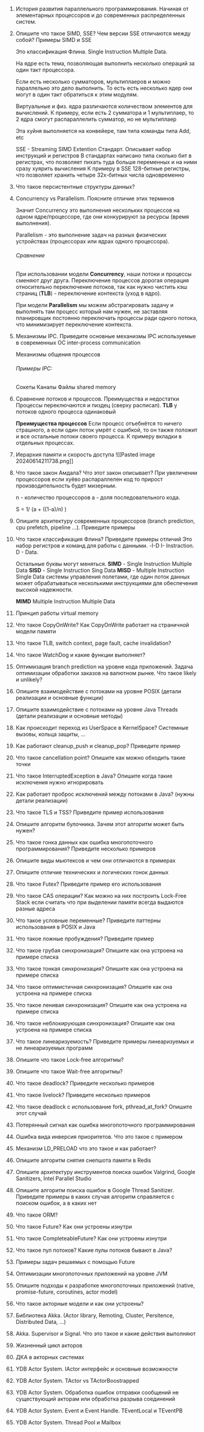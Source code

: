 1. История развития параллельного программирования. Начиная от элементарных процессоров и до современных распределенных систем.
2. Опишите что такое SIMD, SSE? Чем версии SSE отличаются между собой? Примеры SIMD и SSE
   
   Это классификация Флина.
   Single Instruction Multiple Data.
   
   На ядре есть тема, позволяющая выполнить несколько операций за один такт процессора. 
   
   Если есть несколько сумматоров, мультиплаеров и можно параллельно это дело выполнить. 
   То есть есть несколько ядер они могут в один такт обратиться к этим модулям.
   
   Виртуальные и физ. ядра различаются количеством элементов для вычислений. К примеру, если есть 2 сумматора и 1 мультиплаер, то 2 ядра смогут распараллелить сумматор, но не мультиплаер
   
   Эта хуйня выполняется на конвейере, там типа команды типа Add, etc
   
   SSE - Streaming SIMD Extention
   Стандарт. Описывает набор инструкций и регистров
   В стандартах написано типа сколько бит в регистрах, что позволяет пихать туда больше переменных и на ними сразу хуярить вычисления
   К примеру в SSE 128-битные регистры, что позволяет хранить четыре 32х-битных числа одновременно

3. Что такое персистентные структуры данных?
4. Concurrency vs Parallelism. Поясните отличие этих терминов
   
   Значит Concurrency это выполнения нескольких процессов на одном ядре/процессоре, где они конкурируют за ресурсы (время выполнения).
   
   Parallelism - это выполнение задач на разных физических устройствах (процессорах или ядрах одного процессора).
   
   ###### Сравнение
   При использовании модели **Concurrency**, наши потоки и процессы сменяют друг друга. Переключение процессов дорогая операция относительно переключение потоков, так как нужно чистить кэш страниц (**TLB**) - переключение контекста (уход в ядро).
   
   При модели **Parallelism** мы можем абстрагировать задачу и выполнять там процесс который нам нужен, не заставляя планировщик постоянно переключать процессы ради одного потока, что минимизирует переключение контекста.
   
5. Механизмы IPC. Приведите основные механизмы IPC используемые в современных ОС
   inter-process communication
   
   Механизмы общения процессов
   
   ###### Примеры IPC: 
   Сокеты
   Каналы
   Файлы
   shared memory
6. Сравнение потоков и процессов. Преимущества и недостатки
   Процессы переключаются и пиздец (сверху расписал). **TLB** у потоков одного процесса одинаковый
   
   **Преимущества процессов**
   Если процесс отъебнётся то ничего страшного, а если один поток умрёт  с ошибкой, то он также положит и все остальные потоки своего процесса.
   К примеру вкладки в отдельных процессах.
   
7. Иерархия памяти и скорость доступа
   ![[Pasted image 20240614211738.png]]
8. Что такое закон Амдала? Что этот закон описывает?
   При увеличении процессоров если хуёво распараллелен код то прирост производительность будет мизерным.
   
   n - количество процессоров
   a - доля последовательного кода.
   
   S = 1/ (a + ((1-a)/n)  )
9. Опишите архитектуру современных процессоров (branch prediction, cpu prefetch, pipeline ...). Приведите примеры
10. Что такое классификация Флина? Приведите примеры отличий
    Это набор регистров и команд для работы с данными.
    -I-D
    I- Instraction. D - Data.
    
    Остальные буквы могут меняться.
    **SIMD** - Single Instruction Multiple Data
    **SISD** - Single Instruction Sing Data
    **MISD** - Multiple Instruction Single Data
    системы управления полетами, где один поток данных может обрабатываться несколькими инструкциями для обеспечения высокой надежности.
    
    **MIMD** Multiple Instruction Multiple Data
    
11. Принцип работы virtual memory
12. Что такое CopyOnWrite? Как CopyOnWrite работает на страничной модели памяти
13. Что такое TLB, switch context, page fault, cache invalidation?
14. Что такое WatchDog и какие функции выполняет?
15. Оптимизация branch prediction на уровне кода приложений. Задача оптимизации обработки заказов на валютном рынке. Что такое likely и unlikely?
16. Опишите взаимодействие с потоками на уровне POSIX (детали реализации и основные функции)
17. Опишите взаимодействие с потоками на уровне Java Threads (детали реализации и основные методы)
18. Как происходит переход из UserSpace в KernelSpace? Системные вызовы, кольца защиты, ...
19. Как работают cleanup_push и cleanup_pop? Приведите пример
20. Что такое сancellation point? Опишите как можно обходить такие точки
21. Что такое InterruptedException в Java? Опишите когда такие исключения нужно игнорировать
22. Как работает проброс исключений между потоками в Java? (нужны детали реализации)
23. Что такое TLS и TSS? Приведите пример использования
24. Опишите алгоритм булочника. Зачем этот алгоритм может быть нужен?
25. Что такое гонка данных как ошибка многопоточного программирования? Приведите несколько примеров
26. Опишите виды мьютексов и чем они отличаются в примерах
27. Опишите отличие технических и логических гонок данных
28. Что такое Futex? Приведите пример его использования
29. Что такое CAS операции? Как можно на них построить Lock-Free Stack если считать что при выделении памяти всегда выдаются разные адреса
30. Что такое условные переменные? Приведите паттерны использования в POSIX и Java
31. Что такое ложные пробуждения? Приведите пример
32. Что такое грубая синхронизация? Опишите как она устроена на примере списка
33. Что такое тонкая синхронизация? Опишите как она устроена на примере списка
34. Что такое оптимистичная синхронизация? Опишите как она устроена на примере списка
35. Что такое ленивая синхронизация? Опишите как она устроена на примере списка
36. Что такое неблокирующая синхронизация? Опишите как она устроена на примере списка
37. Что такое линеаризуемость? Приведите примеры линеаризуемых и не линеаризуемых программ
38. Опишите что такое Lock-free алгоритмы?
39. Опишите что такое Wait-free алгоритмы?
40. Что такое deadlock? Приведите несколько примеров
41. Что такое livelock? Приведите несколько примеров
42. Что такое deadlock с использование fork, pthread_at_fork? Опишите этот случай
43. Потерянный сигнал как ошибка многопоточного программирования
44. Ошибка вида инверсия приоритетов. Что это такое с примером
45. Механизм LD_PRELOAD что это такое и как работает?
46. Опишите алгоритм снятия снепшота памяти в Redis
47. Опишите архитектуру инструментов поиска ошибок Valgrind, Google Sanitizers, Intel Parallel Studio
48. Опишите алгоритм поиска ошибок в Google Thread Sanitizer. Приведите примеры в каких случая алгоритм справляется с поиском ошибок, а в каких нет
49. Что такое ORM?
50. Что такое Future? Как они устроены изнутри
51. Что такое CompleteableFuture? Как они устроены изнутри
52. Что такое пул потоков? Какие пулы потоков бывают в Java?
53. Примеры задач решаемых с помощью Future
54. Оптимизации многопоточных приложений на уровне JVM
55. Опишите подходы к разработке многопоточных приложений (native, promise-future, coroutines, actor model)
56. Что такое акторные модели и как они устроены?
57. Библиотека Akka. (Actor library, Remoting, Cluster, Persitence, Distributed Data, ...)
58. Akka. Supervisor и Signal. Что это такое и какие действия выполняют
59. Жизненный цикл акторов
60. ДКА в акторных системах
61. YDB Actor System. IActor интерфейс и основные возможности
62. YDB Actor System. TActor vs TActorBoostrapped
63. YDB Actor System. Обработка ошибок отправки сообщений не существующий акторам или обработка разрыва соединений
64. YDB Actor System. Event и Event Handle. TEventLocal и TEventPB
65. YDB Actor System. Thread Pool и Mailbox








